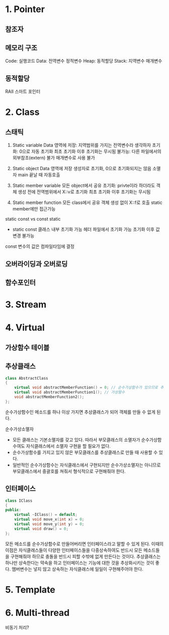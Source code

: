 # 1. Pointer


## 참조자


## 메모리 구조
Code:  실행코드
Data:  전역변수 정적변수
Heap:  동적할당
Stack: 지역변수 매개변수

## 동적할당


RAII
스마트 포인터







# 2. Class

## 스태틱
1. Static variable
	Data 영역에 저장: 지역범위를 가지는 전역변수라 생각하자
	초기화:
		0으로 자동 초기화
		최초 초기화 이후 초기화는 무시됨
	불가능:
		다른 파일에서의 외부참조(extern) 불가
		매개변수로 사용 불가

2. Static object
	Data 영역에 저장
	생성자로 초기화, 0으로 초기화되지는 않음
	소멸자 main 끝날 때 자동호출

3. Static member variable
	모든 object에서 공유
	초기화:
		privte이라 하더라도 객체 생성 전에 전역범위에서 X::v로 초기화
		최초 초기화 이후 초기화는 무시됨

4. Static member function
	모든 class에서 공유
	객체 생성 없이 X::f로 호출
	static member에만 접근가능


static const vs const static
- static const
	클래스 내부 초기화 가능
	헤더 파일에서 초기화 가능
	초기화 이후 값 변경 불가능

const 변수의 값은 컴파일타임에 결정

## 오버라이딩과 오버로딩

## 함수포인터









# 3. Stream







# 4. Virtual
## 가상함수 테이블


## 추상클래스
```c++
class AbstractClass
{
    virtual void abstractMemberFunction() = 0; // 순수가상함수가 있으므로 추상클래스가 됨
    virtual void abstractMemberFunction1(); // 가상함수
    void abstractMemberFunction2();
};
```

순수가상함수인 메소드를 하나 이상 가지면 추상클래스가 되어 객체를 만들 수 없게 된다.

순수가상소멸자
- 모든 클래스는 기본소멸자를 갖고 있다. 따라서 부모클래스의 소멸자가 순수가상함수여도 자식클래스에서 소멸자 구현을 할 필요가 없다.
- 순수가상함수를 가지고 있지 않은 부모클래스를 추상클래스로 만들 때 사용할 수 있다.
- 일반적인 순수가상함수는 자식클래스에서 구현되지만 순수가상소멸자는 아니므로 부모클래스에서 중괄호를 쳐줘서 형식적으로 구현해줘야 한다.



## 인터페이스

```c++
class IClass
{
public:
    virtual ~IClass() = default;
    virtual void move_x(int x) = 0;
    virtual void move_y(int y) = 0;
    virtual void draw() = 0;
};
```

모든 메소드를 순수가상함수로 만들어버리면 인터페이스라고 말할 수 있게 된다.
이때의 이점은 자식클래스들이 다양한 인터페이스들을 다중상속하여도 반드시 모든 메소드들을 구현해줘야 하므로 충돌을 반드시 피할 수밖에 없게 만든다는 것이다.
추상클래스는 하나만 상속한다는 약속을 하고 인터페이스는 기능에 대한 것을 추상화시키는 것이 좋다.
멤버변수는 넣지 않고 상속하는 자식클래스에 일일이 구현해주어야 한다.


# 5. Template






# 6. Multi-thread


비동기 처리?

